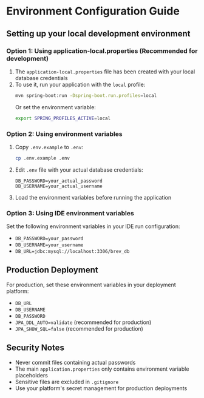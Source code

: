 # Environment Configuration Guide

## Setting up your local development environment

### Option 1: Using application-local.properties (Recommended for development)

1. The `application-local.properties` file has been created with your local database credentials
2. To use it, run your application with the `local` profile:
   ```bash
   mvn spring-boot:run -Dspring-boot.run.profiles=local
   ```
   Or set the environment variable:
   ```bash
   export SPRING_PROFILES_ACTIVE=local
   ```

### Option 2: Using environment variables

1. Copy `.env.example` to `.env`:
   ```bash
   cp .env.example .env
   ```

2. Edit `.env` file with your actual database credentials:
   ```
   DB_PASSWORD=your_actual_password
   DB_USERNAME=your_actual_username
   ```

3. Load the environment variables before running the application

### Option 3: Using IDE environment variables

Set the following environment variables in your IDE run configuration:
- `DB_PASSWORD=your_password`
- `DB_USERNAME=your_username`
- `DB_URL=jdbc:mysql://localhost:3306/brev_db`

## Production Deployment

For production, set these environment variables in your deployment platform:
- `DB_URL`
- `DB_USERNAME` 
- `DB_PASSWORD`
- `JPA_DDL_AUTO=validate` (recommended for production)
- `JPA_SHOW_SQL=false` (recommended for production)

## Security Notes

- Never commit files containing actual passwords
- The main `application.properties` only contains environment variable placeholders
- Sensitive files are excluded in `.gitignore`
- Use your platform's secret management for production deployments
